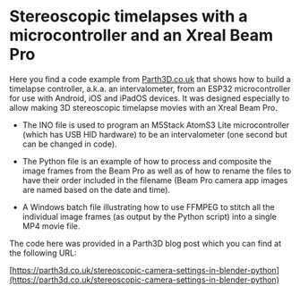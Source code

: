 # Stereoscopic timelapses with a microcontroller and an Xreal Beam Pro

Here you find a code example from [Parth3D.co.uk](https://parth3d.co.uk/) that shows how to build a timelapse controller, a.k.a. an intervalometer, from an ESP32 microcontroller for use with Android, iOS and iPadOS devices. It was designed especially to allow making 3D stereoscopic timelapse movies with an Xreal Beam Pro.

* The INO file is used to program an M5Stack AtomS3 Lite microcontroller (which has USB HID hardware) to be an intervalometer (one second but can be changed in code).

* The Python file is an example of how to process and composite the image frames from the Beam Pro as well as of how to rename the files to have their order included in the filename (Beam Pro camera app images are named based on the date and time).

* A Windows batch file illustrating how to use FFMPEG to stitch all the individual image frames (as output by the Python script) into a single MP4 movie file.

The code here was provided in a Parth3D blog post which you can find at the following URL:

[https://parth3d.co.uk/stereoscopic-camera-settings-in-blender-python](https://parth3d.co.uk/stereoscopic-camera-settings-in-blender-python)
